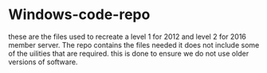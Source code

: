 # Windows-code-repo
these are the files used to recreate a level 1 for 2012 and level 2 for 2016 member server. The repo contains the files needed 
it does not include some of the uilities that are required. this is done to ensure we do not use older versions of software.
